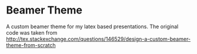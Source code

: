# Beamer Theme

A custom beamer theme for my latex based presentations. The original code was taken from http://tex.stackexchange.com/questions/146529/design-a-custom-beamer-theme-from-scratch
